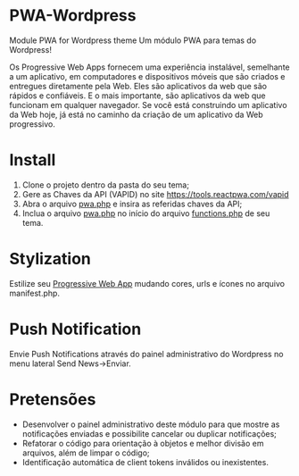 # PWA-Wordpress
Module PWA for Wordpress theme
Um módulo PWA para temas do Wordpress!

Os Progressive Web Apps fornecem uma experiência instalável, semelhante a um aplicativo, em computadores e dispositivos móveis que são criados e entregues diretamente pela Web. Eles são aplicativos da web que são rápidos e confiáveis. E o mais importante, são aplicativos da web que funcionam em qualquer navegador. Se você está construindo um aplicativo da Web hoje, já está no caminho da criação de um aplicativo da Web progressivo.

# Install

 1. Clone o projeto dentro da pasta do seu tema;
 2. Gere as Chaves da API (VAPID) no site https://tools.reactpwa.com/vapid
 3. Abra o arquivo [pwa.php](https://github.com/pauloresolve/PWA-Wordpress/blob/master/pwa.php) e insira as referidas chaves da API;
 4. Inclua o arquivo [pwa.php](https://github.com/pauloresolve/PWA-Wordpress/blob/master/pwa.php) no início do arquivo [functions.php](https://github.com/WordPress/WordPress/blob/master/wp-content/themes/twentytwenty/functions.php) de seu tema.

# Stylization
Estilize seu [Progressive Web App](https://developers.google.com/web/fundamentals/codelabs/your-first-pwapp?hl=pt-br) mudando cores, urls e ícones no arquivo manifest.php.

# Push Notification
Envie Push Notifications através do painel administrativo do Wordpress no menu lateral Send News->Enviar.

# Pretensões

 - Desenvolver o painel administrativo deste módulo para que mostre as notificações enviadas e possibilite cancelar ou duplicar notificações;
 - Refatorar o código para orientação à objetos e melhor divisão em arquivos, além de limpar o código;
 - Identificação automática de client tokens inválidos ou inexistentes.
